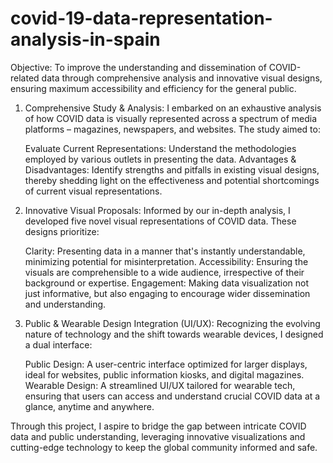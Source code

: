 # covid-19-data-representation-analysis-in-spain

Objective: To improve the understanding and dissemination of COVID-related data through comprehensive analysis and innovative visual designs, ensuring maximum accessibility and efficiency for the general public.

1. Comprehensive Study & Analysis:
I embarked on an exhaustive analysis of how COVID data is visually represented across a spectrum of media platforms – magazines, newspapers, and websites. The study aimed to:

    Evaluate Current Representations: Understand the methodologies employed by various outlets in presenting the data.
    Advantages & Disadvantages: Identify strengths and pitfalls in existing visual designs, thereby shedding light on the effectiveness and potential shortcomings of current visual representations.

2. Innovative Visual Proposals:
Informed by our in-depth analysis, I developed five novel visual representations of COVID data. These designs prioritize:

    Clarity: Presenting data in a manner that's instantly understandable, minimizing potential for misinterpretation.
    Accessibility: Ensuring the visuals are comprehensible to a wide audience, irrespective of their background or expertise.
    Engagement: Making data visualization not just informative, but also engaging to encourage wider dissemination and understanding.

3. Public & Wearable Design Integration (UI/UX):
Recognizing the evolving nature of technology and the shift towards wearable devices, I designed a dual interface:

    Public Design: A user-centric interface optimized for larger displays, ideal for websites, public information kiosks, and digital magazines.
    Wearable Design: A streamlined UI/UX tailored for wearable tech, ensuring that users can access and understand crucial COVID data at a glance, anytime and anywhere.

Through this project, I aspire to bridge the gap between intricate COVID data and public understanding, leveraging innovative visualizations and cutting-edge technology to keep the global community informed and safe.
